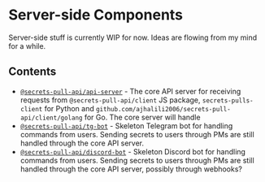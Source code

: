 # Server-side Components

Server-side stuff is currently WIP for now. Ideas are flowing from my mind for a while.

## Contents

* [`@secrets-pull-api/api-server`](./api) - The core API server for receiving requests from `@secrets-pull-api/client` JS package, `secrets-pulls-client` for Python and `github.com/ajhalili2006/secrets-pull-api/client/golang` for Go. The core server will handle
* [`@secrets-pull-api/tg-bot`](./telegram) - Skeleton Telegram bot for handling commands from users. Sending secrets to users through PMs are still handled through the core API server.
* [`@secrets-pull-api/discord-bot`](./discord) - Skeleton Discord bot for handling commands from users. Sending secrets to users through PMs are still handled through the core API server, possibly through webhooks?
